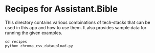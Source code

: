 # Recipes for Assistant.Bible

This directory contains various combinations of tech-stacks that can be used in this app and how to use them. It also provides sample data for running the given examples.

```
cd recipes
python chroma_csv_dataupload.py
```
